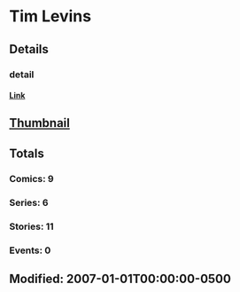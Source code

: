 # Tim  Levins 
## Details
### detail
#### [Link](http://marvel.com/comics/creators/9992/tim_levins?utm_campaign=apiRef&utm_source=225578a89fc76f3d20fbffda5d17a88d)
## [Thumbnail](http://i.annihil.us/u/prod/marvel/i/mg/b/40/image_not_available.jpg)
## Totals
### Comics: 9
### Series: 6
### Stories: 11
### Events: 0
## Modified: 2007-01-01T00:00:00-0500